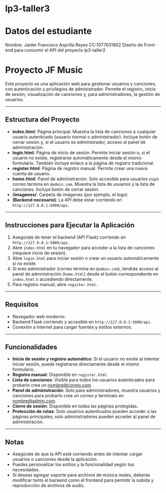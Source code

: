 # lp3-taller3
# Datos del estudiante
Nombre: Jaider Francisco Asprilla Reyes 
CC:1077631902
Diseño de Front-end para consumir el API del proyecto lp3-taller2
# Proyecto JF Music

Este proyecto es una aplicación web para gestionar usuarios y canciones, con autenticación y privilegios de administrador. Permite el registro, inicio de sesión, visualización de canciones y, para administradores, la gestión de usuarios.

---

## Estructura del Proyecto

- **index.html**: Página principal. Muestra la lista de canciones a cualquier usuario autenticado (usuario normal o administrador). Incluye botón de cerrar sesión y, si el usuario es administrador, acceso al panel de administración.
- **login.html**: Página de inicio de sesión. Permite iniciar sesión o, si el usuario no existe, registrarse automáticamente desde el mismo formulario. También incluye enlace a la página de registro tradicional.
- **register.html**: Página de registro manual. Permite crear una nueva cuenta de usuario.
- **home.html**: Panel de administración. Solo accesible para usuarios cuyo correo termina en `@admin.com`. Muestra la lista de usuarios y la lista de canciones. Incluye botón de cerrar sesión.
- **/imagenes/**: Carpeta de imágenes (por ejemplo, el logo).
- **(Backend necesario)**: La API debe estar corriendo en `http://127.0.0.1:5000/api`.

---

## Instrucciones para Ejecutar la Aplicación

1. Asegúrate de tener el backend (API Flask) corriendo en `http://127.0.0.1:5000/api`.
2. Abre `index.html` en tu navegador para acceder a la lista de canciones (requiere inicio de sesión).
3. Abre `login.html` para iniciar sesión o crear un usuario automáticamente si no existe.
4. Si eres administrador (correo termina en `@admin.com`), tendrás acceso al panel de administración (`home.html`) desde el botón correspondiente en `index.html` o accediendo directamente.
5. Para registro manual, abre `register.html`.

---

## Requisitos

- Navegador web moderno.
- Backend Flask corriendo y accesible en `http://127.0.0.1:5000/api`.
- Conexión a Internet para cargar fuentes y estilos externos.

---

## Funcionalidades

- **Inicio de sesión y registro automático**: Si el usuario no existe al intentar iniciar sesión, puede registrarse directamente desde el mismo formulario.
- **Registro manual**: Disponible en `register.html`.
- **Lista de canciones**: Visible para todos los usuarios autenticados para probarlo crea un nombre@correo.com .
- **Panel de administración**: Solo para administradores, muestra usuarios y canciones para probarlo crea un correo y terminalo en nombre@admin.com.
- **Cierre de sesión**: Disponible en todas las páginas protegidas.
- **Protección de rutas**: Solo usuarios autenticados pueden acceder a las páginas principales; solo administradores pueden acceder al panel de administración.

---

## Notas

- Asegúrate de que la API esté corriendo antes de intentar cargar usuarios o canciones desde la aplicación.
- Puedes personalizar los estilos y la funcionalidad según tus necesidades.
- Si deseas agregar soporte para archivos de música reales, deberás modificar tanto el backend como el frontend para permitir la subida y reproducción de archivos de audio.